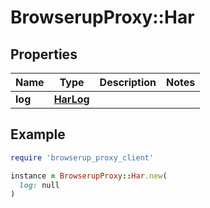 # BrowserupProxy::Har

## Properties

| Name | Type | Description | Notes |
| ---- | ---- | ----------- | ----- |
| **log** | [**HarLog**](HarLog.md) |  |  |

## Example

```ruby
require 'browserup_proxy_client'

instance = BrowserupProxy::Har.new(
  log: null
)
```


